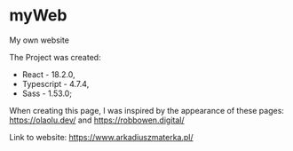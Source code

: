 # myWeb

My own website 

The Project was created: 
- React - 18.2.0,
- Typescript - 4.7.4,
- Sass - 1.53.0;

When creating this page, I was inspired by the appearance of these pages: https://olaolu.dev/ and https://robbowen.digital/

Link to website: https://www.arkadiuszmaterka.pl/

